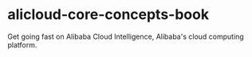 # alicloud-core-concepts-book
Get going fast on Alibaba Cloud Intelligence, Alibaba's cloud computing platform.
